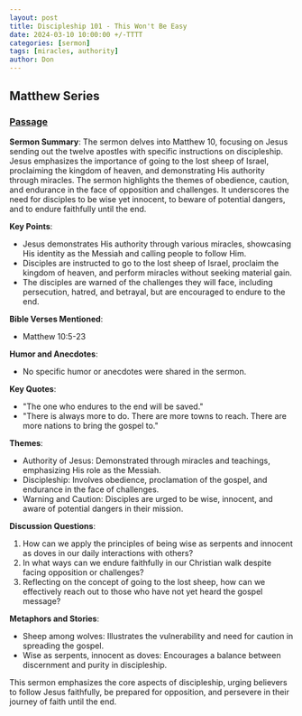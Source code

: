 ```yaml
---
layout: post
title: Discipleship 101 - This Won't Be Easy
date: 2024-03-10 10:00:00 +/-TTTT
categories: [sermon]
tags: [miracles, authority]
author: Don
---
```

## Matthew Series

### [Passage](https://www.stepbible.org/?q=version=ESV@reference=Matt.10&options=HVNUG)

**Sermon Summary**:
The sermon delves into Matthew 10, focusing on Jesus sending out the twelve apostles with specific instructions on discipleship. Jesus emphasizes the importance of going to the lost sheep of Israel, proclaiming the kingdom of heaven, and demonstrating His authority through miracles. The sermon highlights the themes of obedience, caution, and endurance in the face of opposition and challenges. It underscores the need for disciples to be wise yet innocent, to beware of potential dangers, and to endure faithfully until the end.

**Key Points**:
- Jesus demonstrates His authority through various miracles, showcasing His identity as the Messiah and calling people to follow Him.
- Disciples are instructed to go to the lost sheep of Israel, proclaim the kingdom of heaven, and perform miracles without seeking material gain.
- The disciples are warned of the challenges they will face, including persecution, hatred, and betrayal, but are encouraged to endure to the end.

**Bible Verses Mentioned**:
- Matthew 10:5-23

**Humor and Anecdotes**:
- No specific humor or anecdotes were shared in the sermon.

**Key Quotes**:
- "The one who endures to the end will be saved."
- "There is always more to do. There are more towns to reach. There are more nations to bring the gospel to."

**Themes**:
- Authority of Jesus: Demonstrated through miracles and teachings, emphasizing His role as the Messiah.
- Discipleship: Involves obedience, proclamation of the gospel, and endurance in the face of challenges.
- Warning and Caution: Disciples are urged to be wise, innocent, and aware of potential dangers in their mission.

**Discussion Questions**:
1. How can we apply the principles of being wise as serpents and innocent as doves in our daily interactions with others?
2. In what ways can we endure faithfully in our Christian walk despite facing opposition or challenges?
3. Reflecting on the concept of going to the lost sheep, how can we effectively reach out to those who have not yet heard the gospel message?

**Metaphors and Stories**:
- Sheep among wolves: Illustrates the vulnerability and need for caution in spreading the gospel.
- Wise as serpents, innocent as doves: Encourages a balance between discernment and purity in discipleship.

This sermon emphasizes the core aspects of discipleship, urging believers to follow Jesus faithfully, be prepared for opposition, and persevere in their journey of faith until the end.
